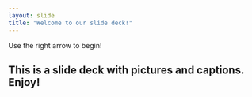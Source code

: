 ```yaml
---
layout: slide
title: "Welcome to our slide deck!"
---
```


Use the right arrow to begin!
## This is a slide deck with pictures and captions. Enjoy!

